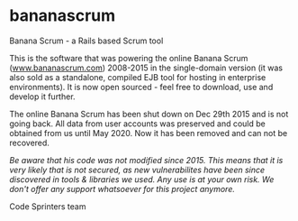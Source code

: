 # bananascrum
Banana Scrum - a Rails based Scrum tool

This is the software that was powering the online Banana Scrum (www.bananascrum.com) 2008-2015 in the single-domain version (it was also sold as a standalone, compiled EJB tool for hosting in enterprise environments). It is now open sourced - feel free to download, use and develop it further. 

The online Banana Scrum has been shut down on Dec 29th 2015 and is not going back. All data from user accounts was preserved and could be obtained from us until May 2020. Now it has been removed and can not be recovered. 

*Be aware that his code was not modified since 2015. This means that it is very likely that is not secured, as new vulnerabilites have been since discovered in tools & libraries we used. Any use is at your own risk. We don't offer any support whatsoever for this project anymore.*

Code Sprinters team
